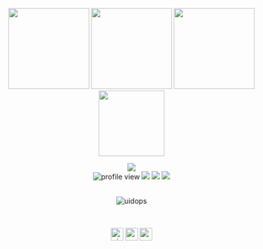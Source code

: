 <p align="center"> <img src="https://github.com/uidops/uidops.github.io/raw/master/img/01.png" height="160px" width="160px"> <img src="https://octodex.github.com/images/daftpunktocat-thomas.gif" height="160px" width="160px"> <img src="https://octodex.github.com/images/daftpunktocat-guy.gif" height="160px" width="160px"> <img src="https://github.com/uidops/uidops.github.io/raw/master/img/fuck_com.png" height="130px" width="130px"></p>
<div align="center"> <img src="text.gif"><br/>
<img alt="profile view" src="https://komarev.com/ghpvc/?username=siruidops&style=flat&color=red"> <img src="https://img.shields.io/badge/language-Python-purple">  <img src="https://img.shields.io/badge/language-C-purple"> <img src="https://img.shields.io/badge/os-gentoo-red"> </div> <br/>

<p align="center"> <img src="https://github-readme-stats.vercel.app/api?username=uidops&count_private=true&show_icons=true&theme=midnight-purple" alt="uidops" /> </p><br/>

<p align="center"> 
  <a href="https://twitter.com/siruidops" target="blank"><img align="center" src=https://cdn.jsdelivr.net/npm/simple-icons@3.0.1/icons/twitter.svg alt="siruidops" height="25" width="25" /></a>
  <a href="https://www.instagram.com/thinlto/" target="blank"><img align="center" src=https://cdn.jsdelivr.net/npm/simple-icons@3.0.1/icons/instagram.svg alt="sys_call" height="25" width="25" /></a>
  <a href="https://t.me/sys_call" target="blank"><img align="center" src=https://cdn.jsdelivr.net/npm/simple-icons@3.0.1/icons/telegram.svg alt="sys_call" height="25" width="25" /></a>
</p>

